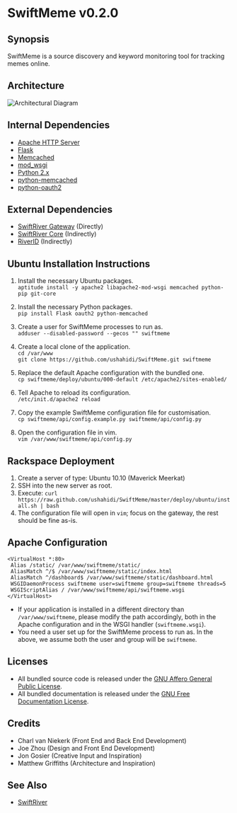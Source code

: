 # SwiftMeme v0.2.0

## Synopsis

SwiftMeme is a source discovery and keyword monitoring tool for tracking memes online.

## Architecture

![Architectural Diagram](https://github.com/ushahidi/SwiftMeme/raw/master/doc/architecture.png)

## Internal Dependencies

* [Apache HTTP Server](http://httpd.apache.org/)
* [Flask](http://flask.pocoo.org/)
* [Memcached](http://memcached.org/)
* [mod_wsgi](http://code.google.com/p/modwsgi/)
* [Python 2.x](http://python.org/)
* [python-memcached](http://www.tummy.com/Community/software/python-memcached/)
* [python-oauth2](https://github.com/simplegeo/python-oauth2)

## External Dependencies

* [SwiftRiver Gateway](https://github.com/ushahidi/SwiftGateway) (Directly)
* [SwiftRiver Core](https://github.com/ushahidi/Swiftriver) (Indirectly)
* [RiverID](https://github.com/ushahidi/RiverID) (Indirectly)

## Ubuntu Installation Instructions

1. Install the necessary Ubuntu packages.  
`aptitude install -y apache2 libapache2-mod-wsgi memcached python-pip git-core`

2. Install the necessary Python packages.  
`pip install Flask oauth2 python-memcached`

3. Create a user for SwiftMeme processes to run as.  
`adduser --disabled-password --gecos "" swiftmeme`

4. Create a local clone of the application.  
`cd /var/www`  
`git clone https://github.com/ushahidi/SwiftMeme.git swiftmeme`

5. Replace the default Apache configuration with the bundled one.  
`cp swiftmeme/deploy/ubuntu/000-default /etc/apache2/sites-enabled/`

6. Tell Apache to reload its configuration.  
`/etc/init.d/apache2 reload`

7. Copy the example SwiftMeme configuration file for customisation.  
`cp swiftmeme/api/config.example.py swiftmeme/api/config.py`

8. Open the configuration file in vim.  
`vim /var/www/swiftmeme/api/config.py`

## Rackspace Deployment

1. Create a server of type: Ubuntu 10.10 (Maverick Meerkat)
2. SSH into the new server as root.
3. Execute: `curl https://raw.github.com/ushahidi/SwiftMeme/master/deploy/ubuntu/install.sh | bash`
4. The configuration file will open in `vim`; focus on the gateway, the rest should be fine as-is.

## Apache Configuration

    <VirtualHost *:80>
     Alias /static/ /var/www/swiftmeme/static/
     AliasMatch ^/$ /var/www/swiftmeme/static/index.html
     AliasMatch ^/dashboard$ /var/www/swiftmeme/static/dashboard.html
     WSGIDaemonProcess swiftmeme user=swiftmeme group=swiftmeme threads=5
     WSGIScriptAlias / /var/www/swiftmeme/api/swiftmeme.wsgi
    </VirtualHost>

* If your application is installed in a different directory than `/var/www/swiftmeme`, please modify the path accordingly, both in the Apache configuration and in the WSGI handler (`swiftmeme.wsgi`).
* You need a user set up for the SwiftMeme process to run as. In the above, we assume both the user and group will be `swiftmeme`.

## Licenses

* All bundled source code is released under the [GNU Affero General Public License](http://www.gnu.org/licenses/agpl.html).
* All bundled documentation is released under the [GNU Free Documentation License](http://www.gnu.org/licenses/fdl.html).

## Credits

* Charl van Niekerk (Front End and Back End Development)
* Joe Zhou (Design and Front End Development)
* Jon Gosier (Creative Input and Inspiration)
* Matthew Griffiths (Architecture and Inspiration)

## See Also

* [SwiftRiver](http://swiftly.org)
